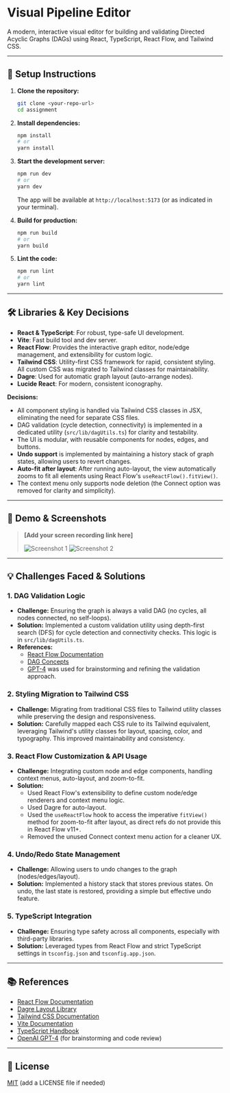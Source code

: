 # Visual Pipeline Editor 

A modern, interactive visual editor for building and validating Directed Acyclic Graphs (DAGs) using React, TypeScript, React Flow, and Tailwind CSS.

---

## 🚀 Setup Instructions

1. **Clone the repository:**

   ```bash
   git clone <your-repo-url>
   cd assignment
   ```
2. **Install dependencies:**

   ```bash
   npm install
   # or
   yarn install
   ```
3. **Start the development server:**

   ```bash
   npm run dev
   # or
   yarn dev
   ```

   The app will be available at `http://localhost:5173` (or as indicated in your terminal).
4. **Build for production:**

   ```bash
   npm run build
   # or
   yarn build
   ```
5. **Lint the code:**

   ```bash
   npm run lint
   # or
   yarn lint
   ```

---

## 🛠️ Libraries & Key Decisions

- **React & TypeScript**: For robust, type-safe UI development.
- **Vite**: Fast build tool and dev server.
- **React Flow**: Provides the interactive graph editor, node/edge management, and extensibility for custom logic.
- **Tailwind CSS**: Utility-first CSS framework for rapid, consistent styling. All custom CSS was migrated to Tailwind classes for maintainability.
- **Dagre**: Used for automatic graph layout (auto-arrange nodes).
- **Lucide React**: For modern, consistent iconography.

**Decisions:**

- All component styling is handled via Tailwind CSS classes in JSX, eliminating the need for separate CSS files.
- DAG validation (cycle detection, connectivity) is implemented in a dedicated utility (`src/lib/dagUtils.ts`) for clarity and testability.
- The UI is modular, with reusable components for nodes, edges, and buttons.
- **Undo support** is implemented by maintaining a history stack of graph states, allowing users to revert changes.
- **Auto-fit after layout**: After running auto-layout, the view automatically zooms to fit all elements using React Flow's `useReactFlow().fitView()`.
- The context menu only supports node deletion (the Connect option was removed for clarity and simplicity).

---

## 🎥 Demo & Screenshots

> **[Add your screen recording link here]**
>
> ![Screenshot 1](./screenshots/editor-main.png)
> ![Screenshot 2](./screenshots/editor-validation.png)

---

## 💡 Challenges Faced & Solutions

### 1. **DAG Validation Logic**

- **Challenge:** Ensuring the graph is always a valid DAG (no cycles, all nodes connected, no self-loops).
- **Solution:** Implemented a custom validation utility using depth-first search (DFS) for cycle detection and connectivity checks. This logic is in `src/lib/dagUtils.ts`.
- **References:**
  - [React Flow Documentation](https://reactflow.dev/docs/)
  - [DAG Concepts](https://en.wikipedia.org/wiki/Directed_acyclic_graph)
  - [GPT-4](https://chat.openai.com/) was used for brainstorming and refining the validation approach.

### 2. **Styling Migration to Tailwind CSS**

- **Challenge:** Migrating from traditional CSS files to Tailwind utility classes while preserving the design and responsiveness.
- **Solution:** Carefully mapped each CSS rule to its Tailwind equivalent, leveraging Tailwind's utility classes for layout, spacing, color, and typography. This improved maintainability and consistency.

### 3. **React Flow Customization & API Usage**

- **Challenge:** Integrating custom node and edge components, handling context menus, auto-layout, and zoom-to-fit.
- **Solution:**
  - Used React Flow's extensibility to define custom node/edge renderers and context menu logic.
  - Used Dagre for auto-layout.
  - Used the `useReactFlow` hook to access the imperative `fitView()` method for zoom-to-fit after layout, as direct refs do not provide this in React Flow v11+.
  - Removed the unused Connect context menu action for a cleaner UX.

### 4. **Undo/Redo State Management**

- **Challenge:** Allowing users to undo changes to the graph (nodes/edges/layout).
- **Solution:** Implemented a history stack that stores previous states. On undo, the last state is restored, providing a simple but effective undo feature.

### 5. **TypeScript Integration**

- **Challenge:** Ensuring type safety across all components, especially with third-party libraries.
- **Solution:** Leveraged types from React Flow and strict TypeScript settings in `tsconfig.json` and `tsconfig.app.json`.

---

## 📚 References

- [React Flow Documentation](https://reactflow.dev/docs/)
- [Dagre Layout Library](https://github.com/dagrejs/dagre)
- [Tailwind CSS Documentation](https://tailwindcss.com/docs/)
- [Vite Documentation](https://vitejs.dev/)
- [TypeScript Handbook](https://www.typescriptlang.org/docs/)
- [OpenAI GPT-4](https://chat.openai.com/) (for brainstorming and code review)

---

## 📄 License

[MIT](./LICENSE) (add a LICENSE file if needed)

